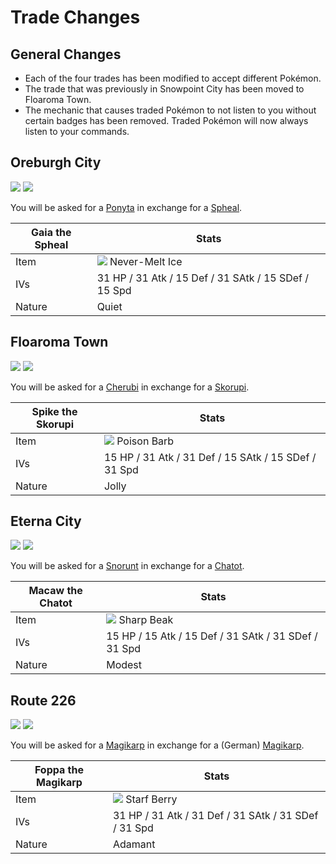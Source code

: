 # Trade Changes

## General Changes
- Each of the four trades has been modified to accept different Pokémon.
- The trade that was previously in Snowpoint City has been moved to Floaroma Town.
- The mechanic that causes traded Pokémon to not listen to you without certain badges has been removed. Traded Pokémon will now always listen to your commands.

## Oreburgh City
![][077] ![][363]

You will be asked for a [Ponyta] in exchange for a [Spheal].

Gaia the Spheal   | Stats
---               | ---
Item              | ![][never-melt-ice] Never-Melt Ice
IVs               | 31 HP / 31 Atk / 15 Def / 31 SAtk / 15 SDef / 15 Spd
Nature            | Quiet


## Floaroma Town
![][420] ![][451]

You will be asked for a [Cherubi] in exchange for a [Skorupi].

Spike the Skorupi | Stats
---               | ---
Item              | ![][poison-barb] Poison Barb
IVs               | 15 HP / 31 Atk / 31 Def / 15 SAtk / 15 SDef / 31 Spd
Nature            | Jolly

## Eterna City
![][361] ![][441]

You will be asked for a [Snorunt] in exchange for a [Chatot].

Macaw the Chatot | Stats
---              | ---
Item             | ![][sharp-beak] Sharp Beak
IVs              | 15 HP / 15 Atk / 15 Def / 31 SAtk / 31 SDef / 31 Spd
Nature           | Modest

## Route 226
![][129] ![][129]

You will be asked for a [Magikarp] in exchange for a (German) [Magikarp].

Foppa the Magikarp | Stats
---                | ---
Item               | ![][starf-berry] Starf Berry
IVs                | 31 HP / 31 Atk / 31 Def / 31 SAtk / 31 SDef / 31 Spd
Nature             | Adamant

[Ponyta]: ../pokemon_changes/077/
[Magikarp]: ../pokemon_changes/129/
[Snorunt]: ../pokemon_changes/361/
[Spheal]: ../pokemon_changes/363/
[Cherubi]: ../pokemon_changes/420/
[Chatot]: ../pokemon_changes/441/
[Skorupi]: ../pokemon_changes/451/
[never-melt-ice]: ./img/items/never-melt-ice.png
[poison-barb]: ./img/items/poison-barb.png
[sharp-beak]: ./img/items/sharp-beak.png
[starf-berry]: ./img/items/starf-berry.png
[077]: ./img/pokemon/077.png
[129]: ./img/pokemon/129.png
[361]: ./img/pokemon/361.png
[363]: ./img/pokemon/363.png
[420]: ./img/pokemon/420.png
[441]: ./img/pokemon/441.png
[451]: ./img/pokemon/451.png
